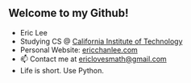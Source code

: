 ## Welcome to my Github!
- Eric Lee
- Studying CS @ [California Institute of Technology](https://www.caltech.edu/)
- Personal Website: [ericchanlee.com](ericchanlee.com)
- 📫 Contact me at [ericlovesmath@gmail.com](mailto:ericlovesmath@gmail.com)
- Life is short. Use Python.

<!---
ericlovesmath/ericlovesmath is a ✨ special ✨ repository because its `README.md` (this file) appears on your GitHub profile.
You can click the Preview link to take a look at your changes.
--->
